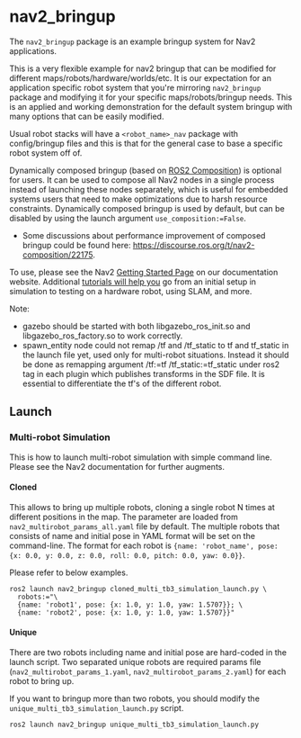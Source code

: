 # nav2_bringup

The `nav2_bringup` package is an example bringup system for Nav2 applications.

This is a very flexible example for nav2 bringup that can be modified for different maps/robots/hardware/worlds/etc. It is our expectation for an application specific robot system that you're mirroring `nav2_bringup` package and modifying it for your specific maps/robots/bringup needs. This is an applied and working demonstration for the default system bringup with many options that can be easily modified.

Usual robot stacks will have a `<robot_name>_nav` package with config/bringup files and this is that for the general case to base a specific robot system off of.

Dynamically composed bringup (based on  [ROS2 Composition](https://docs.ros.org/en/galactic/Tutorials/Composition.html)) is optional for users. It can be used to compose all Nav2 nodes in a single process instead of launching these nodes separately, which is useful for embedded systems users that need to make optimizations due to harsh resource constraints. Dynamically composed bringup is used by default, but can be disabled by using the launch argument `use_composition:=False`.

* Some discussions about performance improvement of composed bringup could be found here: https://discourse.ros.org/t/nav2-composition/22175.

To use, please see the Nav2 [Getting Started Page](https://docs.nav2.org/getting_started/index.html) on our documentation website. Additional [tutorials will help you](https://docs.nav2.org/tutorials/index.html) go from an initial setup in simulation to testing on a hardware robot, using SLAM, and more.

Note:
* gazebo should be started with both libgazebo_ros_init.so and libgazebo_ros_factory.so to work correctly.
* spawn_entity node could not remap /tf and /tf_static to tf and tf_static in the launch file yet, used only for multi-robot situations. Instead it should be done as remapping argument <remapping>/tf:=tf</remapping>  <remapping>/tf_static:=tf_static</remapping> under ros2 tag in each plugin which publishes transforms in the SDF file. It is essential to differentiate the tf's of the different robot.

## Launch

### Multi-robot Simulation

This is how to launch multi-robot simulation with simple command line. Please see the Nav2 documentation for further augments.

#### Cloned

This allows to bring up multiple robots, cloning a single robot N times at different positions in the map. The parameter are loaded from `nav2_multirobot_params_all.yaml` file by default.
The multiple robots that consists of name and initial pose in YAML format will be set on the command-line. The format for each robot is `{name: 'robot_name', pose: {x: 0.0, y: 0.0, z: 0.0, roll: 0.0, pitch: 0.0, yaw: 0.0}}`.

Please refer to below examples.

```shell
ros2 launch nav2_bringup cloned_multi_tb3_simulation_launch.py \
  robots:="\
  {name: 'robot1', pose: {x: 1.0, y: 1.0, yaw: 1.5707}}; \
  {name: 'robot2', pose: {x: 1.0, y: 1.0, yaw: 1.5707}}"
```

#### Unique

There are two robots including name and initial pose are hard-coded in the launch script. Two separated unique robots are required params file (`nav2_multirobot_params_1.yaml`, `nav2_multirobot_params_2.yaml`) for each robot to bring up.

If you want to bringup more than two robots, you should modify the `unique_multi_tb3_simulation_launch.py` script.

```shell
ros2 launch nav2_bringup unique_multi_tb3_simulation_launch.py
```
